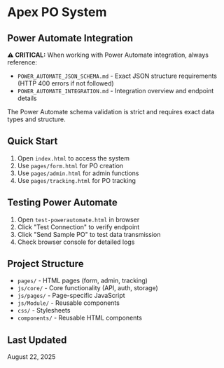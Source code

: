 # Apex PO System

## Power Automate Integration

**⚠️ CRITICAL:** When working with Power Automate integration, always reference:
- `POWER_AUTOMATE_JSON_SCHEMA.md` - Exact JSON structure requirements (HTTP 400 errors if not followed)
- `POWER_AUTOMATE_INTEGRATION.md` - Integration overview and endpoint details  
<!-- test-powerautomate.html removed (local test page) -->

The Power Automate schema validation is strict and requires exact data types and structure.

## Quick Start

1. Open `index.html` to access the system
2. Use `pages/form.html` for PO creation
3. Use `pages/admin.html` for admin functions
4. Use `pages/tracking.html` for PO tracking

## Testing Power Automate

1. Open `test-powerautomate.html` in browser
2. Click "Test Connection" to verify endpoint
3. Click "Send Sample PO" to test data transmission
4. Check browser console for detailed logs

## Project Structure

- `pages/` - HTML pages (form, admin, tracking)
- `js/core/` - Core functionality (API, auth, storage)
- `js/pages/` - Page-specific JavaScript
- `js/Module/` - Reusable components
- `css/` - Stylesheets
- `components/` - Reusable HTML components

## Last Updated
August 22, 2025